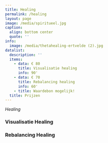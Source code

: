```yaml
---
title: Healing
permalink: /healing
layout: page
image: /media/spiritueel.jpg
caption:
  align: bottom center
  quote: ''
info:
  image: /media/thetahealing-ertvelde (2).jpg
datalist:
  description: ''
  items:
    - data: € 80
      title: Visualisatie healing
      info: 90'
    - data: € 70
      title: Rebalancing healing
      info: 60'
    - title: Waardebon mogelijk!
  title: Prijzen
---
```

_Healing_




### Visualisatie Healing




### Rebalancing Healing


